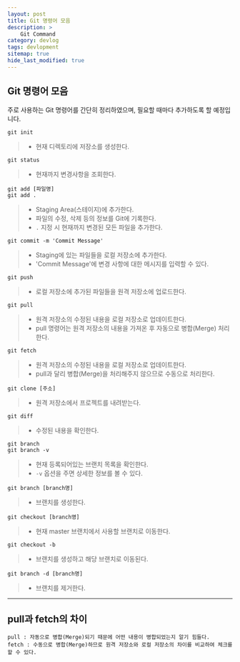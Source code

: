```yaml
---
layout: post
title: Git 명령어 모음
description: >
    Git Command
category: devlog
tags: devlopment
sitemap: true
hide_last_modified: true
---
```


## Git 명령어 모음
주로 사용하는 Git 명령어를 간단히 정리하였으며, 필요할 때마다 추가하도록 할 예정입니다.

```
git init
```
>- 현재 디렉토리에 저장소를 생성한다.

```
git status
```
>- 현재까지 변경사항을 조회한다.

```
git add [파일명]  
git add .
```
>- Staging Area(스테이지)에 추가한다. 
>- 파일의 수정, 삭제 등의 정보를 Git에 기록한다.
>- `.` 지정 시 현재까지 변경된 모든 파일을 추가한다.


```
git commit -m 'Commit Message'
```
> - Staging에 있는 파일들을 로컬 저장소에 추가한다.  
> - 'Commit Message'에 변경 사항에 대한 메시지를 입력할 수 있다.

```
git push
```
>- 로컬 저장소에 추가된 파일들을 원격 저장소에 업로드한다.

```
git pull
```
>- 원격 저장소의 수정된 내용을 로컬 저장소로 업데이트한다.
>- pull 명령어는 원격 저장소의 내용을 가져온 후 자동으로 병합(Merge) 처리한다.

```
git fetch
```
>- 원격 저장소의 수정된 내용을 로컬 저장소로 업데이트한다.
>- pull과 달리 병합(Merge)을 처리해주지 않으므로 수동으로 처리한다.

```
git clone [주소]
```
>- 원격 저장소에서 프로젝트를 내려받는다.

```
git diff
``` 
>- 수정된 내용을 확인한다.

```
git branch  
git branch -v
```
>- 현재 등록되어있는 브랜치 목록을 확인한다.
>- `-v` 옵션을 주면 상세한 정보를 볼 수 있다.

```
git branch [branch명]
```
>- 브랜치를 생성한다.

```
git checkout [branch명]
```
>- 현재 master 브랜치에서 사용할 브랜치로 이동한다.

```
git checkout -b
```
>- 브랜치를 생성하고 해당 브랜치로 이동된다.

```
git branch -d [branch명]
```
>- 브랜치를 제거한다.

***
## pull과 fetch의 차이
    pull : 자동으로 병합(Merge)되기 때문에 어떤 내용이 병합되었는지 알기 힘들다.
    fetch : 수동으로 병합(Merge)하므로 원격 저장소와 로컬 저장소의 차이를 비교하여 체크를 할 수 있다.




